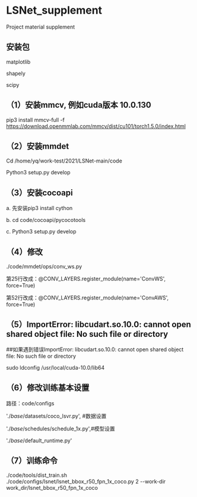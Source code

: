 # LSNet_supplement
Project material supplement


## 安装包

matplotlib

shapely

scipy

## （1）安装mmcv, 例如cuda版本 10.0.130

pip3 install mmcv-full -f  https://download.openmmlab.com/mmcv/dist/cu101/torch1.5.0/index.html

## （2）安装mmdet

Cd /home/yq/work-test/2021/LSNet-main/code

Python3 setup.py develop

## （3）安装cocoapi

a. 先安装pip3 install cython

b. cd code/cocoapi/pycocotools

c. Python3 setup.py develop

## （4）修改

./code/mmdet/ops/conv_ws.py

第25行改成：@CONV_LAYERS.register_module(name='ConvWS', force=True)

第52行改成：@CONV_LAYERS.register_module(name='ConvAWS', force=True)

## （5）ImportError: libcudart.so.10.0: cannot open shared object file: No such file or directory

##如果遇到错误ImportError: libcudart.so.10.0: cannot open shared object file: No such file or directory

sudo ldconfig /usr/local/cuda-10.0/lib64

## （6）修改训练基本设置

路径：code/configs

'./_base_/datasets/coco_lsvr.py', #数据设置

'./_base_/schedules/schedule_1x.py',#模型设置

'./_base_/default_runtime.py' 	

## （7）训练命令

./code/tools/dist_train.sh ./code/configs/lsnet/lsnet_bbox_r50_fpn_1x_coco.py 2 --work-dir work_dir/lsnet_bbox_r50_fpn_1x_coco
